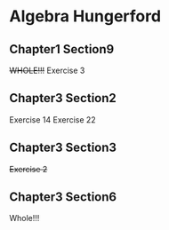 # Algebra Hungerford
## Chapter1 Section9
~~WHOLE!!!~~
Exercise 3
## Chapter3 Section2
Exercise 14
Exercise 22
## Chapter3 Section3
~~Exercise 2~~
## Chapter3 Section6
Whole!!!